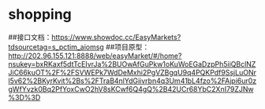 # shopping
##接口文档：https://www.showdoc.cc/EasyMarkets?tdsourcetag=s_pctim_aiomsg
##项目原型：http://202.96.155.121:8888/web/easyMarket/#/home?nsukey=bxRKaxf5dtTcEIvrJa%2BUOwAfGuPkw1oKuWoEGaDzpPh5iiQBclNZJiC66kuOT%2F%2FSVWEPk7WdDeMxhi2PgVZBgqU9q4PQKPdf9SsjLuONrl5v62%2BKyrKvit%2Bs%2FTraB4nlYdGiivrbn4q3Um41bL4fzo%2FAjpi6ur0zgWfYvzk0Bq2PfYoxCwO2hV8sKCwf6Q4gQ%2B42UCr68YbC2XnI79ZJNw%3D%3D
